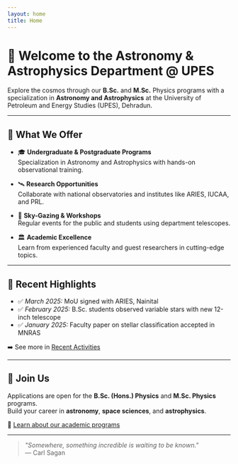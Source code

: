 ```yaml
---
layout: home
title: Home
---
```


# 🌌 Welcome to the Astronomy & Astrophysics Department @ UPES

Explore the cosmos through our **B.Sc.** and **M.Sc.** Physics programs with a specialization in **Astronomy and Astrophysics** at the University of Petroleum and Energy Studies (UPES), Dehradun.

---

## 🔭 What We Offer

- 🎓 **Undergraduate & Postgraduate Programs**  
  Specialization in Astronomy and Astrophysics with hands-on observational training.

- 🛰 **Research Opportunities**  
  Collaborate with national observatories and institutes like ARIES, IUCAA, and PRL.

- 🌠 **Sky-Gazing & Workshops**  
  Regular events for the public and students using department telescopes.

- 🏛 **Academic Excellence**  
  Learn from experienced faculty and guest researchers in cutting-edge topics.

---

## 📰 Recent Highlights

- ✅ *March 2025:* MoU signed with ARIES, Nainital  
- ✅ *February 2025:* B.Sc. students observed variable stars with new 12-inch telescope  
- ✅ *January 2025:* Faculty paper on stellar classification accepted in MNRAS  

➡️ See more in [Recent Activities](activities.md)

---

## 📢 Join Us

Applications are open for the **B.Sc. (Hons.) Physics** and **M.Sc. Physics** programs.  
Build your career in **astronomy**, **space sciences**, and **astrophysics**.

🔗 [Learn about our academic programs](programs.md)

---

> _"Somewhere, something incredible is waiting to be known."_  
> — Carl Sagan
